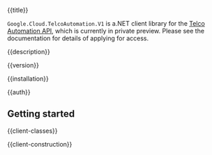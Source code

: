 {{title}}

`Google.Cloud.TelcoAutomation.V1` is a.NET client library for the
[Telco Automation
API](https://cloud.google.com/telecom-network-automation), which
is currently in private preview. Please see the documentation for
details of applying for access.

{{description}}

{{version}}

{{installation}}

{{auth}}

## Getting started

{{client-classes}}

{{client-construction}}
